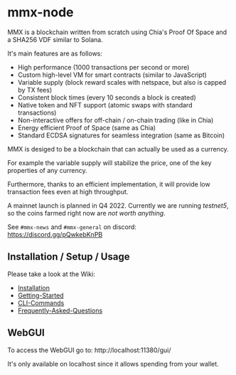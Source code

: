 # mmx-node

MMX is a blockchain written from scratch using Chia's Proof Of Space and a SHA256 VDF similar to Solana.

It's main features are as follows:
- High performance (1000 transactions per second or more)
- Custom high-level VM for smart contracts (similar to JavaScript)
- Variable supply (block reward scales with netspace, but also is capped by TX fees)
- Consistent block times (every 10 seconds a block is created)
- Native token and NFT support (atomic swaps with standard transactions)
- Non-interactive offers for off-chain / on-chain trading (like in Chia)
- Energy efficient Proof of Space (same as Chia)
- Standard ECDSA signatures for seamless integration (same as Bitcoin)

MMX is desiged to be a blockchain that can actually be used as a currency.

For example the variable supply will stabilize the price, one of the key properties of any currency.

Furthermore, thanks to an efficient implementation, it will provide low transaction fees even at high throughput.

A mainnet launch is planned in Q4 2022.
Currently we are running _testnet5_, so the coins farmed right now are _not worth anything_.

See `#mmx-news` and `#mmx-general` on discord: https://discord.gg/pQwkebKnPB

## Installation / Setup / Usage

Please take a look at the Wiki:

- [Installation](https://github.com/madMAx43v3r/mmx-node/wiki/Installation)
- [Getting-Started](https://github.com/madMAx43v3r/mmx-node/wiki/Getting-Started)
- [CLI-Commands](https://github.com/madMAx43v3r/mmx-node/wiki/CLI-Commands)
- [Frequently-Asked-Questions](https://github.com/madMAx43v3r/mmx-node/wiki/Frequently-Asked-Questions)

## WebGUI

To access the WebGUI go to: http://localhost:11380/gui/

It's only available on localhost since it allows spending from your wallet.
